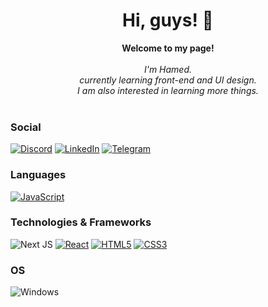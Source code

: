 <h1 align="center">Hi, guys! 👋</h1>
<p align="center">
   <b>Welcome to my page!</b><br><br>
      <i>
         I'm Hamed.<br>
         currently learning front-end and UI design.<br>
          I am also interested in learning more things.<br>
    </i><br>
</p>

### Social

[![Discord](https://img.shields.io/badge/Discord-%235865F2.svg?style=for-the-badge&logo=discord&logoColor=white)](https://discord.com/channels/484964324281024514)
[![LinkedIn](https://img.shields.io/badge/linkedin-%230077B5.svg?style=for-the-badge&logo=linkedin&logoColor=white)](www.linkedin.com/in/hamed-askari-bb9937217)
[![Telegram](https://img.shields.io/badge/Telegram-2CA5E0?style=for-the-badge&logo=telegram&logoColor=white)](t.me/ihamed.a)

### Languages
[![JavaScript](https://img.shields.io/badge/javascript-black?style=for-the-badge&logo=javascript)](https://github.com/wervlad)


### Technologies & Frameworks

![Next JS](https://img.shields.io/badge/Next-black?style=for-the-badge&logo=next.js&logoColor=green)
[![React](https://img.shields.io/badge/react-black?style=for-the-badge&logo=react)](https://github.com/wervlad)
[![HTML5](https://img.shields.io/badge/html5-black?style=for-the-badge&logo=html5)](https://hub.docker.com/u/wervlad)
[![CSS3](https://img.shields.io/badge/css3-black?style=for-the-badge&logo=css3)](https://hub.docker.com/u/wervlad)



### OS
![Windows](https://img.shields.io/badge/Windows-0078D6?style=for-the-badge&logo=windows&logoColor=white)
